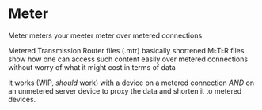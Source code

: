 # Meter
Meter meters your meeter meter over metered connections

Metered Transmission Router files (.mtr) basically shortened M<sub><sup>E</sup></sub>T<sub><sup>E</sup></sub>R files
show how one can access such content easily over metered connections
without worry of what it might cost in terms of data

It works (WIP, *should* work) with a device on a metered connection *AND* on an unmetered server device to proxy the data and shorten it to metered devices.
